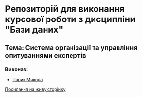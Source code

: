 # Репозиторій для виконання курсової роботи з дисципліни "Бази даних"

## Тема: Система організації та управління опитуваннями експертів

### Виконав:

* [Царик Микола](https://t.me/Ts4ryk)

[Посилання на живу сторінку](https://tsnikolay.github.io/db-course-work/)
